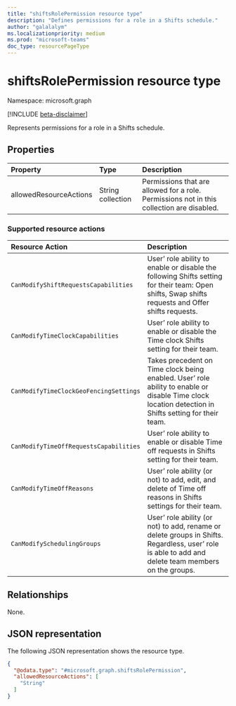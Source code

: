```yaml
---
title: "shiftsRolePermission resource type"
description: "Defines permissions for a role in a Shifts schedule."
author: "galalalym"
ms.localizationpriority: medium
ms.prod: "microsoft-teams"
doc_type: resourcePageType
---
```


# shiftsRolePermission resource type

Namespace: microsoft.graph

[!INCLUDE [beta-disclaimer](../../includes/beta-disclaimer.md)]

Represents permissions for a role in a Shifts schedule.

## Properties
|Property|Type|Description|
|:---|:---|:---|
|allowedResourceActions|String collection|Permissions that are allowed for a role. Permissions not in this collection are disabled.|

### Supported resource actions
|Resource Action|Description|
|:---|:---|
|`CanModifyShiftRequestsCapabilities`|User’ role ability to enable or disable the following Shifts setting for their team: Open shifts, Swap shifts requests and Offer shifts requests.|
|`CanModifyTimeClockCapabilities`|User’ role ability to enable or disable the Time clock Shifts setting for their team.|
|`CanModifyTimeClockGeoFencingSettings`|Takes precedent on Time clock being enabled. User’ role ability to enable or disable Time clock location detection in Shifts setting for their team.|
|`CanModifyTimeOffRequestsCapabilities`|User’ role ability to enable or disable Time off requests in Shifts setting for their team.|
|`CanModifyTimeOffReasons`|User’ role ability (or not) to add, edit, and delete of Time off reasons in Shifts settings for their team.|
|`CanModifySchedulingGroups`|User’ role ability (or not) to add, rename or delete groups in Shifts. Regardless, user’ role is able to add and delete team members on the groups.|


## Relationships
None.

## JSON representation
The following JSON representation shows the resource type.
<!-- {
  "blockType": "resource",
  "@odata.type": "microsoft.graph.shiftsRolePermission"
}
-->
``` json
{
  "@odata.type": "#microsoft.graph.shiftsRolePermission",
  "allowedResourceActions": [
    "String"
  ]
}
```

